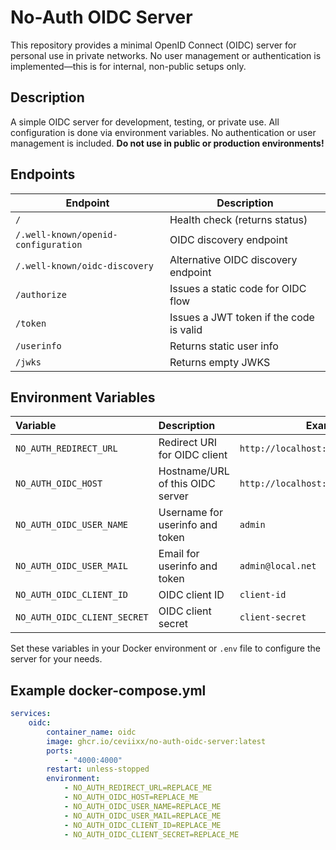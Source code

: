 # No-Auth OIDC Server

This repository provides a minimal OpenID Connect (OIDC) server for personal use in private networks. No user management or authentication is implemented—this is for internal, non-public setups only.

## Description
A simple OIDC server for development, testing, or private use. All configuration is done via environment variables. No authentication or user management is included. **Do not use in public or production environments!**

## Endpoints
| Endpoint                                 | Description                                 |
|------------------------------------------|---------------------------------------------|
| `/`                                      | Health check (returns status)               |
| `/.well-known/openid-configuration`      | OIDC discovery endpoint                     |
| `/.well-known/oidc-discovery`            | Alternative OIDC discovery endpoint         |
| `/authorize`                             | Issues a static code for OIDC flow          |
| `/token`                                 | Issues a JWT token if the code is valid     |
| `/userinfo`                              | Returns static user info                    |
| `/jwks`                                  | Returns empty JWKS                         |

## Environment Variables
| Variable                     | Description                                 | Example Value                        |
|:-----------------------------|:--------------------------------------------|--------------------------------------|
| `NO_AUTH_REDIRECT_URL`       | Redirect URI for OIDC client                | `http://localhost:3000/auth/oidc/callback` |
| `NO_AUTH_OIDC_HOST`          | Hostname/URL of this OIDC server            | `http://localhost:4000`                |
| `NO_AUTH_OIDC_USER_NAME`     | Username for userinfo and token             | `admin`                                |
| `NO_AUTH_OIDC_USER_MAIL`     | Email for userinfo and token                | `admin@local.net`                      |
| `NO_AUTH_OIDC_CLIENT_ID`     | OIDC client ID                              | `client-id`                       |
| `NO_AUTH_OIDC_CLIENT_SECRET` | OIDC client secret                        | `client-secret`                       |

Set these variables in your Docker environment or `.env` file to configure the server for your needs.
  

## Example docker-compose.yml
```yaml
services:
	oidc:
		container_name: oidc
		image: ghcr.io/ceviixx/no-auth-oidc-server:latest
		ports:
			- "4000:4000"
		restart: unless-stopped
		environment:
			- NO_AUTH_REDIRECT_URL=REPLACE_ME
			- NO_AUTH_OIDC_HOST=REPLACE_ME
			- NO_AUTH_OIDC_USER_NAME=REPLACE_ME
			- NO_AUTH_OIDC_USER_MAIL=REPLACE_ME
			- NO_AUTH_OIDC_CLIENT_ID=REPLACE_ME
			- NO_AUTH_OIDC_CLIENT_SECRET=REPLACE_ME
```


